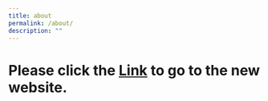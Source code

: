 ```yaml
---
title: about
permalink: /about/
description: ""
---
```





# Please click  the [Link](http://www.wsg.gov.sg) to go to the new website.